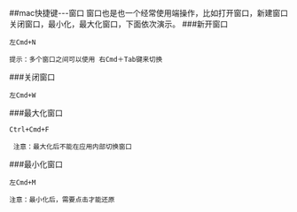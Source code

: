 ##mac快捷键---窗口
窗口也是也一个经常使用端操作，比如打开窗口，新建窗口关闭窗口，最小化，最大化窗口，下面依次演示。
###新开窗口
```
左Cmd+N
```
    提示：多个窗口之间可以使用 右Cmd＋Tab键来切换
###关闭窗口
```
左Cmd+W
```
###最大化窗口
```
Ctrl+Cmd+F
```
     注意：最大化后不能在应用内部切换窗口
###最小化窗口
```
左Cmd+M
```
    注意：最小化后，需要点击才能还原

